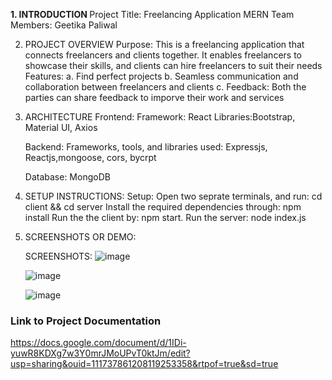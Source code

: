 <b>1. INTRODUCTION    </b>
    Project Title: Freelancing Application MERN
    Team Members: Geetika Paliwal 
  
2. PROJECT OVERVIEW
   Purpose: This is a freelancing application that connects freelancers and clients together. It enables freelancers to showcase their skills, and clients can hire freelancers to suit their needs
   Features:
   a. Find perfect projects
   b. Seamless communication and collaboration between freelancers and clients
   c. Feedback: Both the parties can share feedback to imporve their work and services
  
4. ARCHITECTURE
    Frontend:
     Framework: React
     Libraries:Bootstrap, Material UI, Axios

    Backend:
     Frameworks, tools, and libraries used: Expressjs, Reactjs,mongoose, cors, bycrpt
   
   Database: MongoDB
   
5. SETUP INSTRUCTIONS:
     Setup: 
    Open two seprate terminals, and run: cd client && cd server
    Install the required dependencies through: npm install
    Run the the client by: npm start. Run the server: node index.js
    

6. SCREENSHOTS OR DEMO:

   SCREENSHOTS: ![image](https://github.com/user-attachments/assets/a08907ce-4746-498d-890e-e3d68b7dc094)

   ![image](https://github.com/user-attachments/assets/7c1ede46-ba84-4e0f-9298-bf8d28d9d232)

   ![image](https://github.com/user-attachments/assets/7e6b5574-05fb-4e20-a76a-9332c9d19dd6)

<b><h3>Link to Project Documentation </h3></b>

https://docs.google.com/document/d/1IDi-yuwR8KDXg7w3Y0mrJMoUPvT0ktJm/edit?usp=sharing&ouid=111737861208119253358&rtpof=true&sd=true


   
